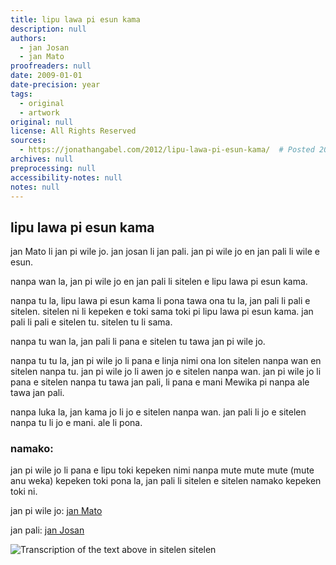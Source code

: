 ```yaml
---
title: lipu lawa pi esun kama
description: null
authors:
  - jan Josan
  - jan Mato
proofreaders: null
date: 2009-01-01
date-precision: year
tags:
  - original
  - artwork
original: null
license: All Rights Reserved
sources:
  - https://jonathangabel.com/2012/lipu-lawa-pi-esun-kama/  # Posted 2012-08-02
archives: null
preprocessing: null
accessibility-notes: null
notes: null
---
```


## lipu lawa pi esun kama

jan Mato li jan pi wile jo. jan josan li jan pali. jan pi wile jo en jan pali li wile e esun.

nanpa wan la, jan pi wile jo en jan pali li sitelen e lipu lawa pi esun kama.

nanpa tu la, lipu lawa pi esun kama li pona tawa ona tu la, jan pali li pali e sitelen. sitelen ni li kepeken e toki sama toki pi lipu lawa pi esun kama. jan pali li pali e sitelen tu. sitelen tu li sama.

nanpa tu wan la, jan pali li pana e sitelen tu tawa jan pi wile jo.

nanpa tu tu la, jan pi wile jo li pana e linja nimi ona lon sitelen nanpa wan en sitelen nanpa tu. jan pi wile jo li awen jo e sitelen nanpa wan. jan pi wile jo li pana e sitelen nanpa tu tawa jan pali, li pana e mani Mewika pi nanpa ale tawa jan pali.

nanpa luka la, jan kama jo li jo e sitelen nanpa wan. jan pali li jo e sitelen nanpa tu li jo e mani. ale li pona.

### namako:

jan pi wile jo li pana e lipu toki kepeken nimi nanpa mute mute mute (mute anu weka) kepeken toki pona la, jan pali li sitelen e sitelen namako kepeken toki ni.

jan pi wile jo: <ins>jan Mato</ins>

jan pali: <ins>jan Josan</ins>

![Transcription of the text above in sitelen sitelen](https://jonathangabel.com/images/t47/t47.100101_m.jpg)

<!-- ink on paper, 11” x 14”, 2009 -->
